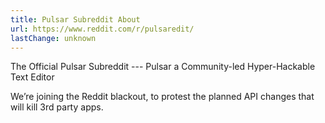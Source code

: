 ```yaml
---
title: Pulsar Subreddit About
url: https://www.reddit.com/r/pulsaredit/
lastChange: unknown
---
```


The Official Pulsar Subreddit --- Pulsar a Community-led Hyper-Hackable Text Editor

We’re joining the Reddit blackout, to protest the planned API changes that will kill 3rd party apps.
